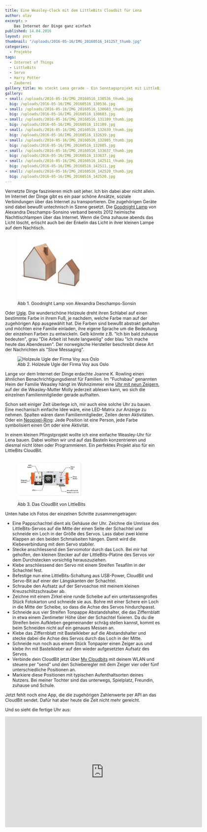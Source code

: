 ```yaml
---
title: Eine Weasley-Clock mit dem LittleBits Cloudbit für Lena
author: olav
excerpt: >
    Das Internet der Dinge ganz einfach
published: 14.04.2016
layout: post
thumbnail: "/uploads/2016-05-16/IMG_20160516_141257_thumb.jpg"
categories:
  - Projekte
tags:
  - Internet of Things
  - LittleBits
  - Servo
  - Harry Potter
  - Zauberei
gallery_title: Wo steckt Lena gerade - Ein Sonntagsprojekt mit LittleBits
gallery:
- small: /uploads/2016-05-16/IMG_20160516_130536_thumb.jpg
  big: /uploads/2016-05-16/IMG_20160516_130536.jpg
- small: /uploads/2016-05-16/IMG_20160516_130603_thumb.jpg
  big: /uploads/2016-05-16/IMG_20160516_130603.jpg
- small: /uploads/2016-05-16/IMG_20160516_131109_thumb.jpg
  big: /uploads/2016-05-16/IMG_20160516_131109.jpg
- small: /uploads/2016-05-16/IMG_20160516_132639_thumb.jpg
  big: /uploads/2016-05-16/IMG_20160516_132639.jpg
- small: /uploads/2016-05-16/IMG_20160516_132805_thumb.jpg
  big: /uploads/2016-05-16/IMG_20160516_132805.jpg
- small: /uploads/2016-05-16/IMG_20160516_133637_thumb.jpg
  big: /uploads/2016-05-16/IMG_20160516_133637.jpg
- small: /uploads/2016-05-16/IMG_20160516_142511_thumb.jpg
  big: /uploads/2016-05-16/IMG_20160516_142511.jpg
- small: /uploads/2016-05-16/IMG_20160516_142520_thumb.jpg
  big: /uploads/2016-05-16/IMG_20160516_142520.jpg   
---
```

Vernetzte Dinge faszinieren mich seit jeher. Ich bin dabei aber nicht allein. Im Internet der Dinge gibt es ein paar schöne Ansätze, soziale Verbindungen über das Internet zu transportieren. Die zugehörigen Geräte sind dabei bewußt untechnisch in Szene gesetzt. Die [Goodnight Lamp](http://goodnightlamp.com/) von Alexandra Deschamps-Sonsino verband bereits 2012 heimische Nachttischlampen über das Internet. Wenn die Oma zuhause abends das Licht löscht, erlischt auch bei der Enkelin das Licht in ihrer kleinen Lampe auf dem Nachtisch.

<figure>
    <img class="thumbnail" src="/uploads/2016-05-16/goodnightlamp.png" alt="Goodnight Lamp von Alexandra Deschamps-Sonsino">
    <figcaption>Abb 1. Goodnight Lamp von Alexandra Deschamps-Sonsin</figcaption>
</figure>

Oder [Ugle](http://voyoslo.com/projects/ugle/). Die wunderschöne Holzeule dreht ihren Schlabel auf einen bestimmte Farbe in ihrem Fuß, je nachdem, welche Farbe man auf der zugehörigen App ausgewählt hat. Die Farben sind bewußt abstrakt gehalten und möchten eine Familie einladen, ihre eigene Sprache um die Bedeutung der einzelnen Farben zu entwickeln. Gelb könnte z.B. "Ich bin bald zuhause bedeuten", grau "Die Arbeit ist heute langweilig" oder blau "Ich mache heute das Abendessen". Der norwegische Hersteller beschreibt diese Art der Nachrichten als "Slow Messaging".

<figure>
    <img class="thumbnail" src="/uploads/2016-05-16/Voy_—_Ugle_thumb.jpg" alt="Holzeule Ugle der Firma Voy aus Oslo">
    <figcaption>Abb 2. Holzeule Ugle der Firma Voy aus Oslo</figcaption>
</figure>

Lange vor dem Internet der Dinge erdachte Joanne K. Rowling einen ähnlichen Benachrichtigungsdienst für Familien. Im "Fuchsbau" genannten Heim der Familie Weasley hängt im Wohnzimmer eine [Uhr mit neun Zeigern](http://de.harry-potter.wikia.com/wiki/Magische_Uhren), auf der die Weasley-Mutter Molly jederzeit ablesen kann, wo sich die einzelnen Familienmitglieder gerade aufhalten.

Schon seit einiger Zeit überlege ich, mir auch eine solche Uhr zu bauen. Eine mechanisch einfache Idee wäre, eine LED-Matrix zur Anzeige zu nehmen. Spalten wären dann Familienmitglieder, Zeilen deren Aktivitäten. Oder ein [Neopixel-Ring](https://www.adafruit.com/products/2853): Jede Position ist eine Person, jede Farbe symbolisiert einen Ort oder eine Aktivität.

In einem kleinen Pfingstprojekt wollte ich eine einfache Weasley-Uhr für Lena bauen. Dabei wollten wir und auf das Basteln konzentrieren und diesmal nicht löten oder Programmieren. Ein perfektes Projekt also für ein LittleBits CloudBit.

<figure>
    <img class="thumbnail" src="/uploads/2016-05-16/cloud_diagram2_thumb.jpg" alt="Das CloudBit von LittleBits">
    <figcaption>Abb 3. Das CloudBit von LittleBits</figcaption>
</figure>

Unten habe ich Fotos der einzelnen Schritte zusammengetragen:

* Eine Pappschachtel dient als Gehäuse der Uhr. Zeichne die Umrisse des LittleBits-Servos auf die Mitte der einen Seite der Schachtel und schneide ein Loch in der Größe des Servos. Lass dabei zwei kleine Klappen an den beiden Schmalseiten hängen. Damit wird die Klebeverbindung mit dem Servo stabiler.
* Stecke anschliessend den Servomotor durch das Loch. Bei mir hat geholfen, den kleinen Stecker auf der LittleBits-Platine des Servos vor dem Durchstecken vorsichtig herauszuziehen.
* Klebe anschliessend den Servo mit einem Streifen Tesafilm in der Schachtel fest.
* Befestige nun eine LittleBits-Schaltung aus USB-Power, CloudBit und Servo-Bit auf einer der Längskanten der Schachtel.
* Schraube den Aufsatz auf der Servoachse mit meinem kleinen Kreuzschlitzschrauber ab.
* Zeichne mit einem Zirkel eine runde Scheibe auf ein untertassengroßes Stück Fotokarton und schneide sie aus. Bohre mit einer Schere ein Loch in die Mitte der Scheibe, so dass die Achse des Servos hindurchpasst.
* Schneide aus vier Streifen Tonpappe Abstandshalter, die das Ziffernblatt in etwa einem Zentimeter Höhe über der Schachtel fixieren. Da du die Streifen beim Aufkleben gegeneinander schräg stellen kannst, kommt es beim Schneiden nicht auf ein genaues Messen an.
* Klebe das Ziffernblatt mit Bastelkleber auf die Abstandshalter und stecke dabei die Achse des Servos durch das Loch in der Mitte.
* Schneide nun noch aus einem Stück Tonpapier einen Zeiger aus und klebe ihn mit Bastelkleber auf den wieder aufgesetzten Aufsatz des Servos.
* Verbinde dein CloudBit jetzt über [My Cloudbits](control.littlebitscloud.cc) mit deinem WLAN und steuere per "send" und den Schieberegler mit dem Zeiger vier oder fünf unterschiedliche Positionen an.
* Markiere diese Positionen mit typischen Aufenthaltsorten deines Nutzers. Bei meiner Tochter sind das unterwegs, Spielplatz, Freundin, zuhause und Schule.

Jetzt fehlt noch eine App, die die zugehörigen Zahlenwerte per API an das CloudBit sendet. Dafür hat aber heute die Zeit nicht mehr gereicht.   

Und so sieht die fertige Uhr aus:

<iframe width="640" height="360" src="https://www.youtube.com/embed/UxZ9aSsohBE" frameborder="0" allowfullscreen></iframe>
